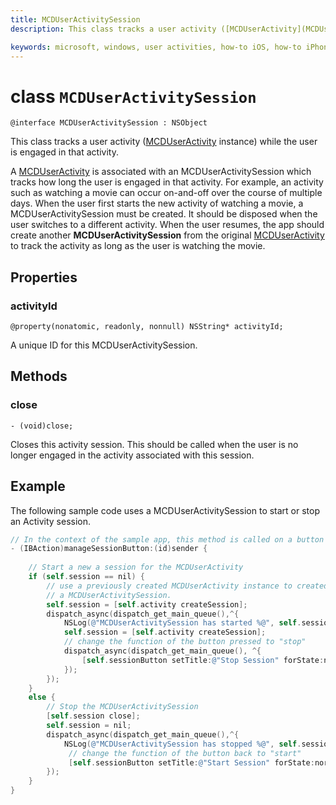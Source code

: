 ```yaml
---
title: MCDUserActivitySession
description: This class tracks a user activity ([MCDUserActivity](MCDUserActivity.md) instance) while the user is engaged in that activity.

keywords: microsoft, windows, user activities, how-to iOS, how-to iPhone 
---
```


# class `MCDUserActivitySession`

```
@interface MCDUserActivitySession : NSObject
```

This class tracks a user activity ([MCDUserActivity](MCDUserActivity.md) instance) while the user is engaged in that activity.

A [MCDUserActivity](MCDUserActivity.md) is associated with an MCDUserActivitySession which tracks how long the user is engaged in that activity. For example, an activity such as watching a movie can occur on-and-off over the course of multiple days. When the user first starts the new activity of watching a movie, a MCDUserActivitySession must be created. It should be disposed when the user switches to a different activity. When the user resumes, the app should create another **MCDUserActivitySession** from the original [MCDUserActivity](MCDUserActivity.md) to track the activity as long as the user is watching the movie.


## Properties

### activityId
`@property(nonatomic, readonly, nonnull) NSString* activityId;`

A unique ID for this MCDUserActivitySession.

## Methods

### close
`- (void)close;`

Closes this activity session. This should be called when the user is no longer engaged in the activity associated with this session.

## Example

The following sample code uses a MCDUserActivitySession to start or stop an Activity session.

```Objective-C
// In the context of the sample app, this method is called on a button click
- (IBAction)manageSessionButton:(id)sender {
    
    // Start a new a session for the MCDUserActivity
    if (self.session == nil) {
        // use a previously created MCDUserActivity instance to created
        // a MCDUserActivitySession.
        self.session = [self.activity createSession];
        dispatch_async(dispatch_get_main_queue(),^{
            NSLog(@"MCDUserActivitySession has started %@", self.session);
            self.session = [self.activity createSession];
            // change the function of the button pressed to "stop"
            dispatch_async(dispatch_get_main_queue(), ^{
                [self.sessionButton setTitle:@"Stop Session" forState:normal];
            });
        });
    }
    else {
        // Stop the MCDUserActivitySession
        [self.session close];
        self.session = nil;
        dispatch_async(dispatch_get_main_queue(),^{
            NSLog(@"MCDUserActivitySession has stopped %@", self.session);
             // change the function of the button back to "start"
             [self.sessionButton setTitle:@"Start Session" forState:normal];
        });
    }
}
```
